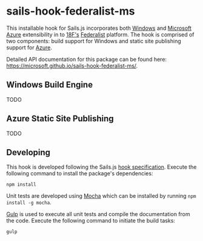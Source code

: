 # sails-hook-federalist-ms

This installable hook for Sails.js incorporates both [Windows](http://windows.com) and [Microsoft Azure](https://azure.microsoft.com) extensibility in to [18F's](https://18f.gsa.gov) [Federalist](https://github.com/18F/federalist) platform. The hook is comprised of two components: build support for Windows and static site publishing support for [Azure](https://azure.microsoft.com).

Detailed API documentation for this package can be found here: https://microsoft.github.io/sails-hook-federalist-ms/.

## Windows Build Engine

TODO

## Azure Static Site Publishing

TODO

## Developing

This hook is developed following the Sails.js [hook specification](http://sailsjs.org/documentation/concepts/extending-sails/hooks/hook-specification). Execute the following command to install the package's dependencies:

```shell
npm install
```

Unit tests are developed using [Mocha](http://mochajs.org/) which can be installed by running `npm install -g mocha`.

[Gulp](http://gulpjs.com/) is used to execute all unit tests and compile the documentation from the code. Execute the following command to initiate the build tasks:

```shell
gulp
```